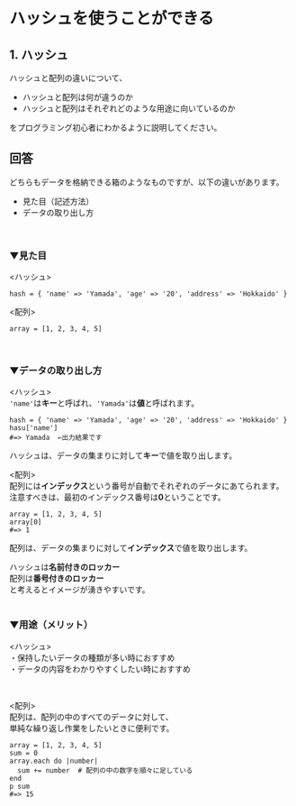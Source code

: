 # ハッシュを使うことができる

## 1. ハッシュ

ハッシュと配列の違いについて、

- ハッシュと配列は何が違うのか
- ハッシュと配列はそれぞれどのような用途に向いているのか

をプログラミング初心者にわかるように説明してください。
<br>

## 回答

どちらもデータを格納できる箱のようなものですが、以下の違いがあります。
- 見た目（記述方法）  
- データの取り出し方  
<br>

### ▼見た目
<ハッシュ>
```
hash = { 'name' => 'Yamada', 'age' => '20', 'address' => 'Hokkaido' }  
```
<配列>
```
array = [1, 2, 3, 4, 5]
```
<br>

### ▼データの取り出し方
<ハッシュ>  
`'name'`は**キー**と呼ばれ、`'Yamada'`は**値**と呼ばれます。
```
hash = { 'name' => 'Yamada', 'age' => '20', 'address' => 'Hokkaido' }  
hasu['name']  
#=> Yamada  ←出力結果です
```
ハッシュは、データの集まりに対して**キー**で値を取り出します。
<br>

<配列>  
配列には**インデックス**という番号が自動でそれぞれのデータにあてられます。  
注意すべきは、最初のインデックス番号は**0**ということです。
```
array = [1, 2, 3, 4, 5]  
array[0]  
#=> 1
```
配列は、データの集まりに対して**インデックス**で値を取り出します。
<br>

ハッシュは**名前付きのロッカー**  
配列は**番号付きのロッカー**  
と考えるとイメージが湧きやすいです。  
<br>

### ▼用途（メリット）
<ハッシュ>  
・保持したいデータの種類が多い時におすすめ  
・データの内容をわかりやすくしたい時におすすめ  

<br>

<配列>  
配列は、配列の中のすべてのデータに対して、  
単純な繰り返し作業をしたいときに便利です。  
```
array = [1, 2, 3, 4, 5]
sum = 0
array.each do |number|
  sum += number  # 配列の中の数字を順々に足している
end
p sum
#=> 15
```
